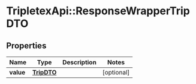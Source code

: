 # TripletexApi::ResponseWrapperTripDTO

## Properties
Name | Type | Description | Notes
------------ | ------------- | ------------- | -------------
**value** | [**TripDTO**](TripDTO.md) |  | [optional] 


